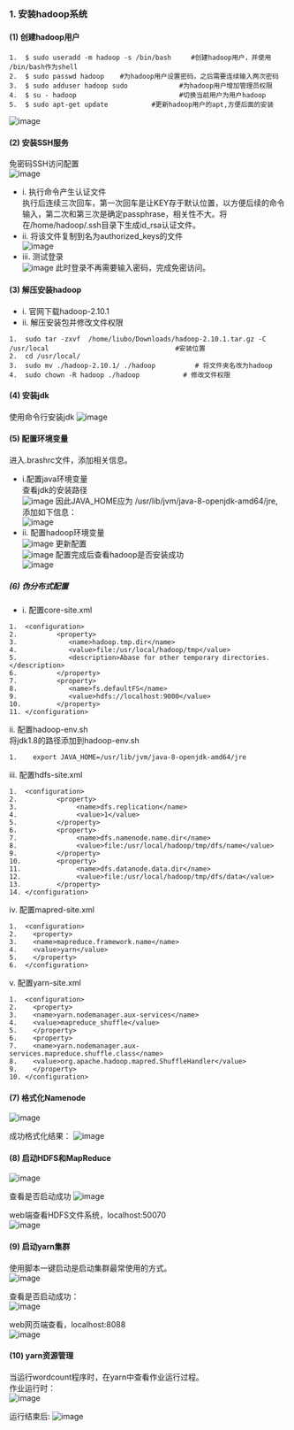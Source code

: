 ### 1.	安装hadoop系统  
#### (1)	创建hadoop用户
```
1.	$ sudo useradd -m hadoop -s /bin/bash     #创建hadoop用户，并使用       /bin/bash作为shell
2.	$ sudo passwd hadoop    #为hadoop用户设置密码，之后需要连续输入两次密码
3.	$ sudo adduser hadoop sudo             #为hadoop用户增加管理员权限
4.	$ su - hadoop                          #切换当前用户为用户hadoop
5.	$ sudo apt-get update           #更新hadoop用户的apt,方便后面的安装
```
![image](https://user-images.githubusercontent.com/49645739/112183231-0338a300-8c39-11eb-8b06-2818a2e25002.png)

#### (2)	安装SSH服务  
免密码SSH访问配置  
![image](https://user-images.githubusercontent.com/49645739/112183254-092e8400-8c39-11eb-9060-9d6b2232e218.png)
* i.	执行命令产生认证文件  
执行后连续三次回车，第一次回车是让KEY存于默认位置，以方便后续的命令输入，第二次和第三次是确定passphrase，相关性不大。将在/home/hadoop/.ssh目录下生成id_rsa认证文件。  
* ii.	将该文件复制到名为authorized_keys的文件  
![image](https://user-images.githubusercontent.com/49645739/112183277-0e8bce80-8c39-11eb-8f38-4edd5b21b5a6.png)  
* iii.	测试登录  
![image](https://user-images.githubusercontent.com/49645739/112183313-16e40980-8c39-11eb-9878-70fef94a0005.png)
此时登录不再需要输入密码，完成免密访问。  
#### (3)	解压安装hadoop  
* i.	官网下载hadoop-2.10.1   
* ii.	解压安装包并修改文件权限    
```
1.	sudo tar -zxvf  /home/liubo/Downloads/hadoop-2.10.1.tar.gz -C /usr/local                                #安装位置
2.	cd /usr/local/
3.	sudo mv ./hadoop-2.10.1/ ./hadoop          # 将文件夹名改为hadoop
4.	sudo chown -R hadoop ./hadoop           # 修改文件权限
```
#### (4)	安装jdk  
使用命令行安装jdk
![image](https://user-images.githubusercontent.com/49645739/112183369-26635280-8c39-11eb-9edc-02798769ba88.png)
#### (5)	配置环境变量
进入.brashrc文件，添加相关信息。  
* i.配置java环境变量  
查看jdk的安装路径  
![image](https://user-images.githubusercontent.com/49645739/112183480-40049a00-8c39-11eb-8f03-28a07aee764a.png)
因此JAVA_HOME应为 /usr/lib/jvm/java-8-openjdk-amd64/jre,  
添加如下信息：  
 ![image](https://user-images.githubusercontent.com/49645739/112183520-4bf05c00-8c39-11eb-86ab-e200a32f1346.png)
* ii.	配置hadoop环境变量  
![image](https://user-images.githubusercontent.com/49645739/112183539-51e63d00-8c39-11eb-8b6c-dcc308239f09.png)
    更新配置  
    ![image](https://user-images.githubusercontent.com/49645739/112183574-59a5e180-8c39-11eb-8aa3-c6bf0c4dcb8c.png)
    配置完成后查看hadoop是否安装成功  
    ![image](https://user-images.githubusercontent.com/49645739/112183595-5f032c00-8c39-11eb-8001-bebeccd6715c.png)
##### (6)	伪分布式配置  
* i.	配置core-site.xml
```
1.	<configuration>
2.	        <property>
3.	           <name>hadoop.tmp.dir</name>
4.	           <value>file:/usr/local/hadoop/tmp</value>
5.	           <description>Abase for other temporary directories.</description>
6.	        </property>
7.	        <property>
8.	           <name>fs.defaultFS</name>
9.	           <value>hdfs://localhost:9000</value>
10.	        </property>
11.	</configuration>
```
ii.	配置hadoop-env.sh  
  将jdk1.8的路径添加到hadoop-env.sh  
  ```
  1.	export JAVA_HOME=/usr/lib/jvm/java-8-openjdk-amd64/jre
  ```
iii.	配置hdfs-site.xml  
```
1.	<configuration>
2.	        <property>
3.	             <name>dfs.replication</name>
4.	             <value>1</value>
5.	        </property>
6.	        <property>
7.	             <name>dfs.namenode.name.dir</name>
8.	             <value>file:/usr/local/hadoop/tmp/dfs/name</value>
9.	        </property>
10.	        <property>
11.	             <name>dfs.datanode.data.dir</name>
12.	             <value>file:/usr/local/hadoop/tmp/dfs/data</value>
13.	        </property>
14.	</configuration>
```
iv.	配置mapred-site.xml  
```
1.	<configuration>
2.	  <property>
3.	  <name>mapreduce.framework.name</name>
4.	  <value>yarn</value>
5.	  </property>
6.	</configuration>
```
v.	配置yarn-site.xml  
```
1.	<configuration>
2.	  <property>
3.	  <name>yarn.nodemanager.aux-services</name>
4.	  <value>mapreduce_shuffle</value>
5.	  </property>
6.	  <property>
7.	  <name>yarn.nodemanager.aux-services.mapreduce.shuffle.class</name>
8.	  <value>org.apache.hadoop.mapred.ShuffleHandler</value>
9.	  </property>
10.	</configuration>
```
#### (7)	格式化Namenode   
![image](https://user-images.githubusercontent.com/49645739/112183756-84903580-8c39-11eb-9640-2711dcfb2f81.png)

成功格式化结果：
![image](https://user-images.githubusercontent.com/49645739/112183769-878b2600-8c39-11eb-8fd4-4805bc89b621.png)
#### (8)	启动HDFS和MapReduce 
![image](https://user-images.githubusercontent.com/49645739/112183789-8c4fda00-8c39-11eb-9485-be7a3f1455cd.png)

查看是否启动成功
![image](https://user-images.githubusercontent.com/49645739/112183825-9540ab80-8c39-11eb-997f-78f092702dd3.png)

web端查看HDFS文件系统，localhost:50070  
![image](https://user-images.githubusercontent.com/49645739/112183845-9a055f80-8c39-11eb-9412-6051edac9db2.png)

#### (9)	启动yarn集群  
使用脚本一键启动是启动集群最常使用的方式。  
 ![image](https://user-images.githubusercontent.com/49645739/112183858-9d005000-8c39-11eb-80ef-da72fc4c2f99.png)

查看是否启动成功：  
 ![image](https://user-images.githubusercontent.com/49645739/112183876-a12c6d80-8c39-11eb-938a-0fa62a94ced8.png)

web网页端查看，localhost:8088  
![image](https://user-images.githubusercontent.com/49645739/112183896-a5588b00-8c39-11eb-99b7-5f81bb498b7f.png)

#### (10)	yarn资源管理  
当运行wordcount程序时，在yarn中查看作业运行过程。  
作业运行时：  
![image](https://user-images.githubusercontent.com/49645739/112183907-a984a880-8c39-11eb-9bc9-48d46f7d7d07.png)

运行结束后:
![image](https://user-images.githubusercontent.com/49645739/112183930-ae495c80-8c39-11eb-9fa4-5fec7f756b59.png)

 

